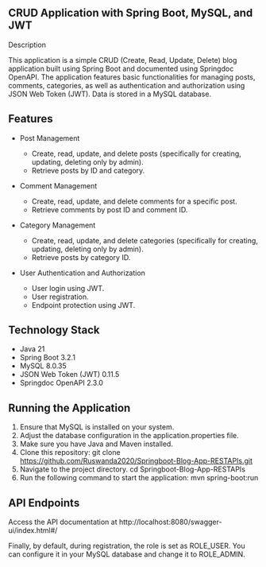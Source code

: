 ## CRUD Application with Spring Boot, MySQL, and JWT
Description

This application is a simple CRUD (Create, Read, Update, Delete) 
blog application built using Spring Boot and documented using Springdoc OpenAPI. 
The application features basic functionalities for managing posts, comments, categories, 
as well as authentication and authorization using JSON Web Token (JWT). Data is stored in a MySQL database.

## Features
- Post Management
    - Create, read, update, and delete posts (specifically for creating, updating, deleting only by admin).
    - Retrieve posts by ID and category.
  
- Comment Management
    - Create, read, update, and delete comments for a specific post.
    - Retrieve comments by post ID and comment ID.
  
- Category Management
    - Create, read, update, and delete categories (specifically for creating, updating, deleting only by admin).
    - Retrieve posts by category ID.

- User Authentication and Authorization
    - User login using JWT.
    - User registration.
    - Endpoint protection using JWT.

## Technology Stack
- Java 21
- Spring Boot 3.2.1
- MySQL 8.0.35
- JSON Web Token (JWT) 0.11.5
- Springdoc OpenAPI 2.3.0

## Running the Application
1. Ensure that MySQL is installed on your system.
2. Adjust the database configuration in the application.properties file.
3. Make sure you have Java and Maven installed.
4. Clone this repository: git clone https://github.com/Ruswanda2020/Springboot-Blog-App-RESTAPIs.git
5. Navigate to the project directory. cd Springboot-Blog-App-RESTAPIs
6. Run the following command to start the application: mvn spring-boot:run

## API Endpoints
Access the API documentation at http://localhost:8080/swagger-ui/index.html#/


Finally, by default, during registration, the role is set as ROLE_USER. 
You can configure it in your MySQL database and change it to ROLE_ADMIN.